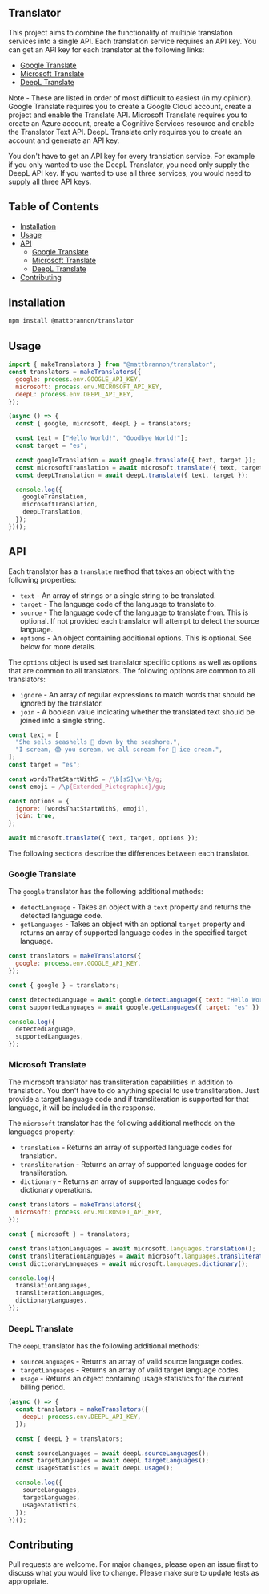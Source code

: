 ## Translator

This project aims to combine the functionality of multiple translation services into a single API. Each translation service requires an API key. You can get an API key for each translator at the following links:

- [Google Translate](https://console.cloud.google.com/getting-started)
- [Microsoft Translate](https://docs.microsoft.com/en-us/azure/cognitive-services/translator/translator-how-to-signup)
- [DeepL Translate](https://www.deepl.com/pro#developer)

Note - These are listed in order of most difficult to easiest (in my opinion). Google Translate requires you to create a Google Cloud account, create a project and enable the Translate API. Microsoft Translate requires you to create an Azure account, create a Cognitive Services resource and enable the Translator Text API. DeepL Translate only requires you to create an account and generate an API key.

You don't have to get an API key for every translation service. For example if you only wanted to use the DeepL Translator, you need only supply the DeepL API key. If you wanted to use all three services, you would need to supply all three API keys.

## Table of Contents

- [Installation](#installation)
- [Usage](#usage)
- [API](#api)
  - [Google Translate](#google-translate)
  - [Microsoft Translate](#microsoft-translate)
  - [DeepL Translate](#deepl-translate)
- [Contributing](#contributing)

## Installation

```bash
npm install @mattbrannon/translator
```

## Usage

```js
import { makeTranslators } from "@mattbrannon/translator";
const translators = makeTranslators({
  google: process.env.GOOGLE_API_KEY,
  microsoft: process.env.MICROSOFT_API_KEY,
  deepL: process.env.DEEPL_API_KEY,
});

(async () => {
  const { google, microsoft, deepL } = translators;

  const text = ["Hello World!", "Goodbye World!"];
  const target = "es";

  const googleTranslation = await google.translate({ text, target });
  const microsoftTranslation = await microsoft.translate({ text, target });
  const deepLTranslation = await deepL.translate({ text, target });

  console.log({
    googleTranslation,
    microsoftTranslation,
    deepLTranslation,
  });
})();
```

## API

Each translator has a `translate` method that takes an object with the following properties:

- `text` - An array of strings or a single string to be translated.
- `target` - The language code of the language to translate to.
- `source` - The language code of the language to translate from. This is optional. If not provided each translator will attempt to detect the source language.
- `options` - An object containing additional options. This is optional. See below for more details.

The `options` object is used set translator specific options as well as options that are common to all translators. The following options are common to all translators:

- `ignore` - An array of regular expressions to match words that should be ignored by the translator.
- `join` - A boolean value indicating whether the translated text should be joined into a single string.

```js
const text = [
  "She sells seashells 🐚 down by the seashore.",
  "I scream, 😱 you scream, we all scream for 🍨 ice cream.",
];
const target = "es";

const wordsThatStartWithS = /\b[sS]\w+\b/g;
const emoji = /\p{Extended_Pictographic}/gu;

const options = {
  ignore: [wordsThatStartWithS, emoji],
  join: true,
};

await microsoft.translate({ text, target, options });
```

The following sections describe the differences between each translator.

### Google Translate

The `google` translator has the following additional methods:

- `detectLanguage` - Takes an object with a `text` property and returns the detected language code.
- `getLanguages` - Takes an object with an optional `target` property and returns an array of supported language codes in the specified target language.

```js
const translators = makeTranslators({
  google: process.env.GOOGLE_API_KEY,
});

const { google } = translators;

const detectedLanguage = await google.detectLanguage({ text: "Hello World!" });
const supportedLanguages = await google.getLanguages({ target: "es" });

console.log({
  detectedLanguage,
  supportedLanguages,
});
```

### Microsoft Translate

The microsoft translator has transliteration capabilities in addition to translation. You don't have to do anything special to use transliteration. Just provide a target language code and if transliteration is supported for that language, it will be included in the response.

The `microsoft` translator has the following additional methods on the languages property:

- `translation` - Returns an array of supported language codes for translation.
- `transliteration` - Returns an array of supported language codes for transliteration.
- `dictionary` - Returns an array of supported language codes for dictionary operations.

```js
const translators = makeTranslators({
  microsoft: process.env.MICROSOFT_API_KEY,
});

const { microsoft } = translators;

const translationLanguages = await microsoft.languages.translation();
const transliterationLanguages = await microsoft.languages.transliteration();
const dictionaryLanguages = await microsoft.languages.dictionary();

console.log({
  translationLanguages,
  transliterationLanguages,
  dictionaryLanguages,
});
```

### DeepL Translate

The `deepL` translator has the following additional methods:

- `sourceLanguages` - Returns an array of valid source language codes.
- `targetLanguages` - Returns an array of valid target language codes.
- `usage` - Returns an object containing usage statistics for the current billing period.

```js
(async () => {
  const translators = makeTranslators({
    deepL: process.env.DEEPL_API_KEY,
  });

  const { deepL } = translators;

  const sourceLanguages = await deepL.sourceLanguages();
  const targetLanguages = await deepL.targetLanguages();
  const usageStatistics = await deepL.usage();

  console.log({
    sourceLanguages,
    targetLanguages,
    usageStatistics,
  });
})();
```

## Contributing

Pull requests are welcome. For major changes, please open an issue first to discuss what you would like to change. Please make sure to update tests as appropriate.
